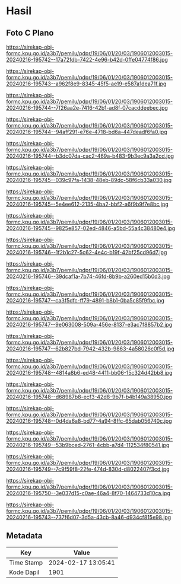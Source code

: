 # Hasil

## Foto C Plano

https://sirekap-obj-formc.kpu.go.id/a3b7/pemilu/pdpr/19/06/01/20/03/1906012003015-20240216-195742--17a72fdb-7422-4e96-b42d-0ffe04774f86.jpg

https://sirekap-obj-formc.kpu.go.id/a3b7/pemilu/pdpr/19/06/01/20/03/1906012003015-20240216-195743--a962f8e9-8345-45f5-ae19-e587a1dea71f.jpg

https://sirekap-obj-formc.kpu.go.id/a3b7/pemilu/pdpr/19/06/01/20/03/1906012003015-20240216-195744--7f26aa2e-7416-42b1-ad8f-07cacddeebec.jpg

https://sirekap-obj-formc.kpu.go.id/a3b7/pemilu/pdpr/19/06/01/20/03/1906012003015-20240216-195744--94aff291-e76e-4718-bd6a-447deadf6fa0.jpg

https://sirekap-obj-formc.kpu.go.id/a3b7/pemilu/pdpr/19/06/01/20/03/1906012003015-20240216-195744--b3dc07da-cac2-469a-b483-9b3ec9a3a2cd.jpg

https://sirekap-obj-formc.kpu.go.id/a3b7/pemilu/pdpr/19/06/01/20/03/1906012003015-20240216-195745--039c97fa-1438-48eb-89dc-58f6cb33a030.jpg

https://sirekap-obj-formc.kpu.go.id/a3b7/pemilu/pdpr/19/06/01/20/03/1906012003015-20240216-195745--5e4ee612-2135-4ba2-bbf2-a6f9b9f7e8bc.jpg

https://sirekap-obj-formc.kpu.go.id/a3b7/pemilu/pdpr/19/06/01/20/03/1906012003015-20240216-195745--9825e857-02ed-4846-a5bd-55a4c38480e4.jpg

https://sirekap-obj-formc.kpu.go.id/a3b7/pemilu/pdpr/19/06/01/20/03/1906012003015-20240216-195746--1f2b1c27-5c62-4e4c-b19f-42bf25cd96d7.jpg

https://sirekap-obj-formc.kpu.go.id/a3b7/pemilu/pdpr/19/06/01/20/03/1906012003015-20240216-195746--39dcaf1a-7b74-46fd-8b9b-a260ed15b0d3.jpg

https://sirekap-obj-formc.kpu.go.id/a3b7/pemilu/pdpr/19/06/01/20/03/1906012003015-20240216-195747--ca3f5dfc-ff79-4891-b8b1-0ba5c85f9fbc.jpg

https://sirekap-obj-formc.kpu.go.id/a3b7/pemilu/pdpr/19/06/01/20/03/1906012003015-20240216-195747--9e063008-509a-456e-8137-e3ac7f8857b2.jpg

https://sirekap-obj-formc.kpu.go.id/a3b7/pemilu/pdpr/19/06/01/20/03/1906012003015-20240216-195747--62b827bd-7942-432b-9863-4a58026c0f5d.jpg

https://sirekap-obj-formc.kpu.go.id/a3b7/pemilu/pdpr/19/06/01/20/03/1906012003015-20240216-195748--4814a8b6-ed48-4411-bb06-15c324d42bb8.jpg

https://sirekap-obj-formc.kpu.go.id/a3b7/pemilu/pdpr/19/06/01/20/03/1906012003015-20240216-195748--d68987b8-ecf3-42d8-9b7f-b4b149a38950.jpg

https://sirekap-obj-formc.kpu.go.id/a3b7/pemilu/pdpr/19/06/01/20/03/1906012003015-20240216-195748--0d4da6a8-bd77-4a94-8ffc-65dab056740c.jpg

https://sirekap-obj-formc.kpu.go.id/a3b7/pemilu/pdpr/19/06/01/20/03/1906012003015-20240216-195749--53b9bced-2761-4cbb-a7d4-112534f80541.jpg

https://sirekap-obj-formc.kpu.go.id/a3b7/pemilu/pdpr/19/06/01/20/03/1906012003015-20240216-195749--7c9f59f8-22fe-474d-830d-d8022407f3cd.jpg

https://sirekap-obj-formc.kpu.go.id/a3b7/pemilu/pdpr/19/06/01/20/03/1906012003015-20240216-195750--3e037d15-c0ae-46a4-8f70-1464733d10ca.jpg

https://sirekap-obj-formc.kpu.go.id/a3b7/pemilu/pdpr/19/06/01/20/03/1906012003015-20240216-195743--737f6d07-3d5a-43cb-8a46-d934cf815e98.jpg


## Metadata

| Key        | Value               |
| ---------- | ------------------- |
| Time Stamp | 2024-02-17 13:05:41 |
| Kode Dapil | 1901                |



